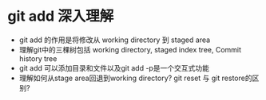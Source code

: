 # git add 深入理解

- git add 的作用是将修改从 working directory 到 staged area
- 理解git中的三棵树包括  working directory, staged index tree, Commit history tree
- git add 可以添加目录和文件以及git add -p是一个交互式功能
- 理解如何从stage area回退到working directory? git reset 与 git restore的区别?
